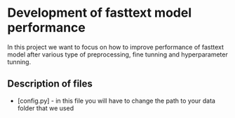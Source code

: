 # Development of fasttext model performance

In this project we want to focus on how to improve performance of fasttext model after various type of preprocessing, fine tunning and hyperparameter tunning.

## Description of files

- [config.py] - in this file you will have to change the path to your data folder that we used 
